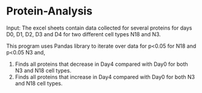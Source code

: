 # Protein-Analysis

Input:
The excel sheets contain data collected for several proteins for days D0, D1, D2, D3 and D4 for two different cell types N18 and N3.

This program uses Pandas library to iterate over data for p<0.05 for N18 and p<0.05 N3 and,
1. Finds all proteins that decrease in Day4 compared with Day0 for both N3 and N18 cell types.
2. Finds all proteins that increase in Day4 compared with Day0 for both N3 and N18 cell types.

